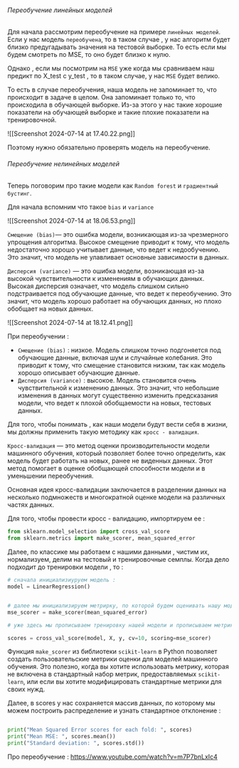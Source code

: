 <h6>Переобучение линейных моделей</h6>

Для начала рассмотрим переобучение на примере `линейных моделей`. 
Если у нас модель `переобучена`, то в таком случае , у нас алгоритм будет близко предугадывать значения на тестовой выборке. То есть если мы будем смотреть по MSE, то оно будет близко к нулю. 

Однако , если мы посмотрим на `MSE` уже когда мы сравниваем наш предикт по X_test с y_test , то в таком случае, у нас `MSE` будет велико.

То есть в случае переобучения, наша модель не запоминает то, что происходит в задаче в целом. Она запоминает только то, что происходила в обучающей выборке. Из-за этого у нас такие хорошие показатели на обучающей выборке и такие плохие показатели на тренировочной. 

![[Screenshot 2024-07-14 at 17.40.22.png]]

Поэтому нужно обязательно проверять модель на переобучение. 

<h6>Переобучение нелинейных моделей</h6>

Теперь поговорим про такие модели как `Random forest` и `градиентный бустинг`.

Для начала вспомним что такое `bias` и `variance` 

![[Screenshot 2024-07-14 at 18.06.53.png]]

`Смещение (bias)`— это ошибка модели, возникающая из-за чрезмерного упрощения алгоритма. Высокое смещение приводит к тому, что модель недостаточно хорошо учитывает данные, что ведет к недообучению. Это значит, что модель не улавливает основные зависимости в данных.

`Дисперсия (variance)` — это ошибка модели, возникающая из-за высокой чувствительности к изменениям в обучающих данных. Высокая дисперсия означает, что модель слишком сильно подстраивается под обучающие данные, что ведет к переобучению. Это значит, что модель хорошо работает на обучающих данных, но плохо обобщает на новых данных.

![[Screenshot 2024-07-14 at 18.12.41.png]]

При переобучении : 

- `Смещение (bias)` : низкое. Модель слишком точно подгоняется под обучающие данные, включая шум и случайные колебания. Это приводит к тому, что смещение становится низким, так как модель хорошо описывает обучающие данные.
- `Дисперсия (variance)` : высокое. Модель становится очень чувствительной к изменению данных. Это значит, что небольшие изменения в данных могут существенно изменить предсказания модели, что ведет к плохой обобщаемости на новых, тестовых данных.

Для того, чтобы понимать , как наши модели будут вести себя в жизни, мы должны применить такую методику как `кросс - валидация`. 

`Кросс-валидация` — это метод оценки производительности модели машинного обучения, который позволяет более точно определить, как модель будет работать на новых, ранее не виденных данных. Этот метод помогает в оценке обобщающей способности модели и в уменьшении переобучения. 

Основная идея кросс-валидации заключается в разделении данных на несколько подмножеств и многократной оценке модели на различных частях данных.

Для того, чтобы провести кросс - валидацию,  импортируем ее : 

```python
from sklearn.model_selection import cross_val_score
from sklearn.metrics import make_scorer, mean_squared_error

```

Далее, по классике мы работаем с нашими данными , чистим их, нормализуем, делим на тестовый и тренировочные семплы. Когда дело подходит до тренировки модели , то : 

```python 
# сначала инициализиуруем модель : 
model = LinearRegression()


# далее мы инициализируем метрирку, по которой будем оценивать нашу модель : 
mse_scorer = make_scorer(mean_squared_error)

# уже здесь мы прописываем тренировку нашей модели и прописываем метрику, за которой мы будем следить. 

scores = cross_val_score(model, X, y, cv=10, scoring=mse_scorer)
```


Функция `make_scorer` из библиотеки `scikit-learn` в Python позволяет создать пользовательские метрики оценки для моделей машинного обучения. Это полезно, когда вы хотите использовать метрику, которая не включена в стандартный набор метрик, предоставляемых `scikit-learn`, или если вы хотите модифицировать стандартные метрики для своих нужд.

Далее, в scores у нас сохраняется массив данных, по которому мы можем построить распределение и узнать стандартное отклонение : 

```python

print("Mean Squared Error scores for each fold: ", scores) 
print("Mean MSE: ", scores.mean()) 
print("Standard deviation: ", scores.std())
```

Про переобучение : 
https://www.youtube.com/watch?v=m7P7bnLxIc4
